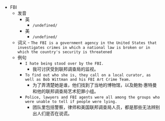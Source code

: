 - FBI
  - 发音
    - 英
      - `/undefined/`
    - 美
      - `/undefined/`
  - 词义
        - `The FBI is a government agency in the United States that investigates crimes in which a national law is broken or in which the country's security is threatened`
  - 例句
    - `I hate being stood over by the FBI.`
      - 我可讨厌受到联邦调查局的监视。
    - `To find out who she is, they call on a local curator, as well as Bob Wittman and his FBI Art Crime Team.`
      - 为了弄清楚她是谁，他们找到了当地的博物馆，以及鲍勃·惠特曼和他的联邦调查局艺术犯罪小组。
    - `Police, lawyers and FBI agents were all among the groups who were unable to tell if people were lying.`
      - 团队里包括警察，律师和美国联邦调查局人员，都是那些无法辨别出人们是否在说谎。

